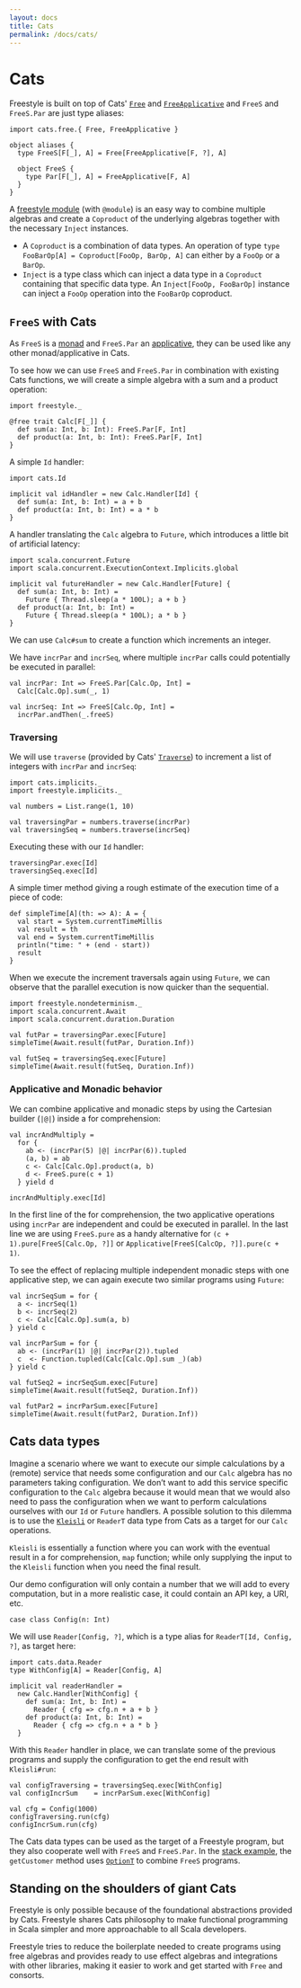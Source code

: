 ```yaml
---
layout: docs
title: Cats
permalink: /docs/cats/
---
```


# Cats

Freestyle is built on top of Cats' [`Free`](http://typelevel.org/cats/datatypes/freemonad.html) and [`FreeApplicative`](http://typelevel.org/cats/datatypes/freeapplicative.html) and `FreeS` and `FreeS.Par` are just type aliases:

```tut:silent
import cats.free.{ Free, FreeApplicative }

object aliases {
  type FreeS[F[_], A] = Free[FreeApplicative[F, ?], A]

  object FreeS {
    type Par[F[_], A] = FreeApplicative[F, A]
  }
}
```

A [freestyle module](../core/modules/) (with `@module`) is an easy way to combine multiple algebras and create a `Coproduct` of the underlying algebras together with the necessary `Inject` instances.

- A `Coproduct` is a combination of data types. An operation of type `type FooBarOp[A] = Coproduct[FooOp, BarOp, A]` can either by a `FooOp` or a `BarOp`.
- `Inject` is a type class which can inject a data type in a `Coproduct` containing that specific data type. An `Inject[FooOp, FooBarOp]` instance can inject a `FooOp` operation into the `FooBarOp` coproduct.

## `FreeS` with Cats

As `FreeS` is a [monad](http://typelevel.org/cats/typeclasses/monad.html) and `FreeS.Par` an [applicative](http://typelevel.org/cats/typeclasses/applicative.html), they can be used like any other monad/applicative in Cats.

To see how we can use `FreeS` and `FreeS.Par` in combination with existing Cats functions, we will create a simple algebra with a sum and a product operation:

```tut:book
import freestyle._

@free trait Calc[F[_]] {
  def sum(a: Int, b: Int): FreeS.Par[F, Int]
  def product(a: Int, b: Int): FreeS.Par[F, Int]
}
```

A simple `Id` handler:

```tut:book
import cats.Id

implicit val idHandler = new Calc.Handler[Id] {
  def sum(a: Int, b: Int) = a + b
  def product(a: Int, b: Int) = a * b
}
```

A handler translating the `Calc` algebra to `Future`, which introduces a little bit of artificial latency:

```tut:book
import scala.concurrent.Future
import scala.concurrent.ExecutionContext.Implicits.global

implicit val futureHandler = new Calc.Handler[Future] {
  def sum(a: Int, b: Int) =
    Future { Thread.sleep(a * 100L); a + b }
  def product(a: Int, b: Int) =
    Future { Thread.sleep(a * 100L); a * b }
}
```

We can use `Calc#sum` to create a function which increments an integer.

We have `incrPar` and `incrSeq`, where multiple `incrPar` calls could potentially be executed in parallel:

```tut:book
val incrPar: Int => FreeS.Par[Calc.Op, Int] =
  Calc[Calc.Op].sum(_, 1)

val incrSeq: Int => FreeS[Calc.Op, Int] =
  incrPar.andThen(_.freeS)
```

### Traversing

We will use `traverse` (provided by Cats' [`Traverse`](http://typelevel.org/cats/typeclasses/traverse.html)) to increment a list of integers with `incrPar` and `incrSeq`:

```tut:book
import cats.implicits._
import freestyle.implicits._

val numbers = List.range(1, 10)

val traversingPar = numbers.traverse(incrPar)
val traversingSeq = numbers.traverse(incrSeq)
```

Executing these with our `Id` handler:

```tut:book
traversingPar.exec[Id]
traversingSeq.exec[Id]
```

A simple timer method giving a rough estimate of the execution time of a piece of code:

```tut:book
def simpleTime[A](th: => A): A = {
  val start = System.currentTimeMillis
  val result = th
  val end = System.currentTimeMillis
  println("time: " + (end - start))
  result
}
```

When we execute the increment traversals again using `Future`, we can observe that the parallel execution is now quicker than the sequential.

```tut:book
import freestyle.nondeterminism._
import scala.concurrent.Await
import scala.concurrent.duration.Duration

val futPar = traversingPar.exec[Future]
simpleTime(Await.result(futPar, Duration.Inf))

val futSeq = traversingSeq.exec[Future]
simpleTime(Await.result(futSeq, Duration.Inf))
```

### Applicative and Monadic behavior

We can combine applicative and monadic steps by using the Cartesian builder (`|@|`) inside a for comprehension:

```tut:book
val incrAndMultiply =
  for {
    ab <- (incrPar(5) |@| incrPar(6)).tupled
    (a, b) = ab
    c <- Calc[Calc.Op].product(a, b)
    d <- FreeS.pure(c + 1)
  } yield d

incrAndMultiply.exec[Id]
```

In the first line of the for comprehension, the two applicative operations using `incrPar` are independent and could be executed in parallel. In the last line we are using `FreeS.pure` as a handy alternative for `(c + 1).pure[FreeS[Calc.Op, ?]]` or `Applicative[FreeS[CalcOp, ?]].pure(c + 1)`.

To see the effect of replacing multiple independent monadic steps with one applicative step, we can again execute two similar programs using `Future`:

```tut:book
val incrSeqSum = for {
  a <- incrSeq(1)
  b <- incrSeq(2)
  c <- Calc[Calc.Op].sum(a, b)
} yield c

val incrParSum = for {
  ab <- (incrPar(1) |@| incrPar(2)).tupled
  c  <- Function.tupled(Calc[Calc.Op].sum _)(ab)
} yield c

val futSeq2 = incrSeqSum.exec[Future]
simpleTime(Await.result(futSeq2, Duration.Inf))

val futPar2 = incrParSum.exec[Future]
simpleTime(Await.result(futPar2, Duration.Inf))
```

## Cats data types

Imagine a scenario where we want to execute our simple calculations by a (remote) service that needs some configuration and our `Calc` algebra has no parameters taking configuration. We don’t want to add this service specific configuration to the `Calc` algebra because it would mean that we would also need to pass the configuration when we want to perform calculations ourselves with our `Id` or `Future` handlers. A possible solution to this dilemma is to use the [`Kleisli`](http://typelevel.org/cats/datatypes/kleisli.html) or `ReaderT` data type from Cats as a target for our `Calc` operations.

`Kleisli` is essentially a function where you can work with the eventual result in a for comprehension, `map` function; while only supplying the input to the `Kleisli` function when you need the final result.

Our demo configuration will only contain a number that we will add to every computation, but in a more realistic case, it could contain an API key, a URI, etc. 

```tut:book
case class Config(n: Int)
```

We will use `Reader[Config, ?]`, which is a type alias for `ReaderT[Id, Config, ?]`, as target here:

```tut:book
import cats.data.Reader
type WithConfig[A] = Reader[Config, A]

implicit val readerHandler =
  new Calc.Handler[WithConfig] {
    def sum(a: Int, b: Int) =
      Reader { cfg => cfg.n + a + b }
    def product(a: Int, b: Int) =
      Reader { cfg => cfg.n + a * b }
  }
```

With this `Reader` handler in place, we can translate some of the previous programs and supply the configuration to get the end result with `Kleisli#run`:

```tut:book
val configTraversing = traversingSeq.exec[WithConfig]
val configIncrSum    = incrParSum.exec[WithConfig]

val cfg = Config(1000)
configTraversing.run(cfg)
configIncrSum.run(cfg)
```

The Cats data types can be used as the target of a Freestyle program, but they also cooperate well with `FreeS` and `FreeS.Par`. In the [stack example](../stack/), the `getCustomer` method uses [`OptionT`](http://typelevel.org/cats/datatypes/optiont.html) to combine `FreeS` programs.

## Standing on the shoulders of giant Cats

Freestyle is only possible because of the foundational abstractions provided by Cats. Freestyle shares Cats philosophy to make functional programming in Scala simpler and more approachable to all Scala developers. 

Freestyle tries to reduce the boilerplate needed to create programs using free algebras and provides ready to use effect algebras and integrations with other libraries, making it easier to work and get started with `Free` and consorts.
